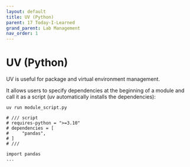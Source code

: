 ```yaml
---
layout: default
title: UV (Python)
parent: 17 Today-I-Learned
grand_parent: Lab Management
nav_order: 1
---
```


# UV (Python)

UV is useful for package and virtual environment management.

It allows users to specify dependencies at the beginning of a module and call it as a script (uv automatically installs the dependencies):

```
uv run module_script.py
```

```
# /// script
# requires-python = ">=3.10"
# dependencies = [
#     "pandas",
# ]
# ///

import pandas
...
```
